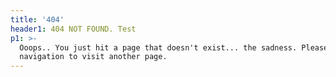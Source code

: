 ```yaml
---
title: '404'
header1: 404 NOT FOUND. Test
p1: >-
  Ooops.. You just hit a page that doesn't exist... the sadness. Please use our
  navigation to visit another page.
---
```


